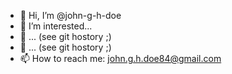 - 👋 Hi, I’m @john-g-h-doe
- 👀 I’m interested...
- 🌱  ... (see git hostory ;)
- 💞️ ... (see git hostory ;)
- 📫 How to reach me: john.g.h.doe84@gmail.com

<!---
john-g-h-doe/john-g-h-doe is a ✨ special ✨ repository because its `README.md` (this file) appears on your GitHub profile.
You can click the Preview link to take a look at your changes.
--->
